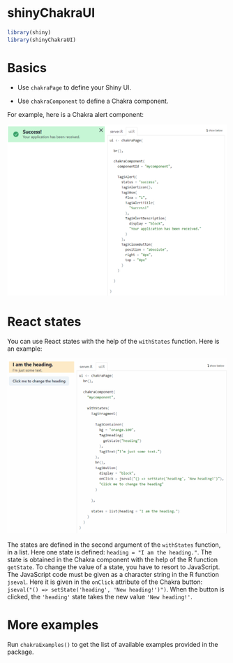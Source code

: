 shinyChakraUI
================

``` r
library(shiny)
library(shinyChakraUI)
```

# Basics

-   Use `chakraPage` to define your Shiny UI.

-   Use `chakraComponent` to define a Chakra component.

For example, here is a Chakra alert component:

![](https://raw.githubusercontent.com/stla/shinyChakraUI/main/inst/screenshots/chakraAlert.png)

# React states

You can use React states with the help of the `withStates` function.
Here is an example:

![](https://raw.githubusercontent.com/stla/shinyChakraUI/main/inst/screenshots/withStates.gif)

The states are defined in the second argument of the `withStates`
function, in a list. Here one state is defined:
`heading = "I am the heading."`. The state is obtained in the Chakra
component with the help of the R function `getState`. To change the
value of a state, you have to resort to JavaScript. The JavaScript code
must be given as a character string in the R function `jseval`. Here it
is given in the `onClick` attribute of the Chakra button:
`jseval("() => setState('heading', 'New heading!')")`. When the button
is clicked, the `'heading'` state takes the new value `'New heading!'`.

# More examples

Run `chakraExamples()` to get the list of available examples provided in
the package.
